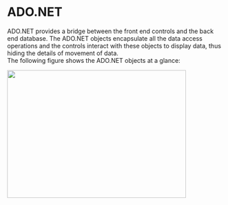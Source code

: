    # ADO.NET

ADO.NET provides a bridge between the front end controls and the back end database. The ADO.NET objects encapsulate all the data access operations and the controls interact with these objects to display data, thus hiding the details of movement of data.
<br>
The following figure shows the ADO.NET objects at a glance:
<br>

<img src="https://user-images.githubusercontent.com/45730967/52900847-f739b600-3214-11e9-9f65-5699e771f1f4.jpg" width="415px" height="296px" /> 
